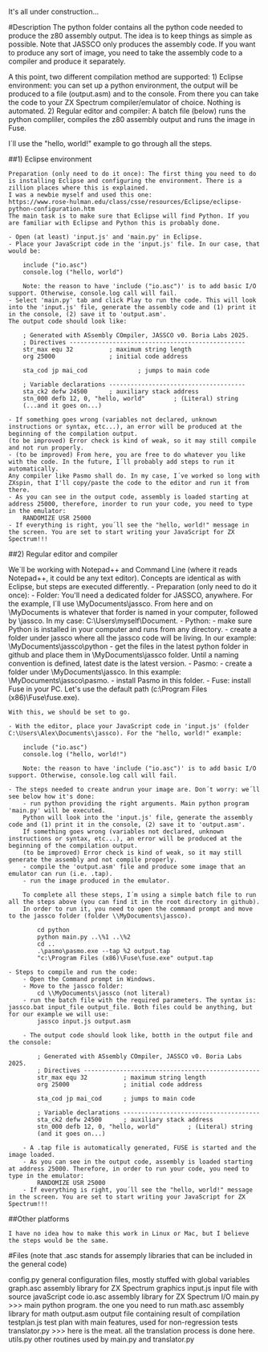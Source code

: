 It's all under construction...

#Description
The python folder contains all the python code needed to produce the z80 assembly output. The idea is to keep things as simple as possible. Note that JASSCO only produces the assembly code. If you want to produce any sort of image, you need to take the assembly code to a compiler and produce it separately.

A this point, two different compilation method are supported:
    1) Eclipse environment: you can set up a python environment, the output will be produced to a file (output.asm) and to the console. From there you can take the code to your ZX Spectrum compiler/emulator of choice. Nothing is automated.
    2) Regular editor and compiler: A batch file (below) runs the python compliler, compiles the z80 assembly output and runs the image in Fuse.

I´ll use the "hello, world!" example to go through all the steps.

##1) Eclipse environment

    Preparation (only need to do it once): The first thing you need to do is installing Eclipse and configuring the environment. There is a zillion places where this is explained. 
    I was a newbie myself and used this one:
    https://www.rose-hulman.edu/class/csse/resources/Eclipse/eclipse-python-configuration.htm
    The main task is to make sure that Eclipse will find Python. If you are familiar with Eclipse and Python this is probably done.
    
    - Open (at least) 'input.js' and 'main.py' in Eclipse.
    - Place your JavaScript code in the 'input.js' file. In our case, that would be:

        include ("io.asc")
        console.log ("hello, world")

        Note: the reason to have 'include ("io.asc")' is to add basic I/O support. Otherwise, console.log call will fail.
    - Select 'main.py' tab and click Play to run the code. This will look into the 'input.js' file, generate the assembly code and (1) print it in the console, (2) save it to 'output.asm'.
    The output code should look like:

        ; Generated with ASsembly COmpiler, JASSCO v0. Boria Labs 2025.
        ; Directives -------------------------------------------------
        str_max equ 32          ; maximum string length
        org 25000               ; initial code address

        sta_cod jp mai_cod              ; jumps to main code

        ; Variable declarations --------------------------------------
        sta_ck2 defw 24500      ; auxiliary stack address
        stn_000 defb 12, 0, "hello, world"        ; (Literal) string
        (...and it goes on...)

    - If something goes wrong (variables not declared, unknown instructions or syntax, etc...), an error will be produced at the beginning of the compilation output. 
    (to be improved) Error check is kind of weak, so it may still compile and not run properly.
    - (to be improved) From here, you are free to do whatever you like with the code. In the future, I´ll probably add steps to run it automatically. 
    Any compiler like Pasmo shall do. In my case, I´ve worked so long with ZXspin, that I'll copy/paste the code to the editor and run it from there.
    - As you can see in the output code, assembly is loaded starting at address 25000, therefore, inorder to run your code, you need to type in the emulator:
        RANDOMIZE USR 25000
    - If everything is right, you´ll see the "hello, world!" message in the screen. You are set to start writing your JavaScript for ZX Spectrum!!!


##2) Regular editor and compiler

We´ll be working with Notepad++ and Command Line (where it reads Notepad++, it could be any text editor). Concepts are identical as with Eclipse, but steps are executed differently.
    - Preparation (only need to do it once):
        - Folder: You'll need a dedicated folder for JASSCO, anywhere. For the example, I´ll use \\MyDocuments\jassco. 
        From here and on \\MyDocuments is whatever that forder is named in your computer, followed by \jassco. In my case: C:\Users\myself\Document.
        - Python: 
            - make sure Python is installed in your computer and runs from any directory.
            - create a folder under jassco where all the jassco code will be living. In our example: \\MyDocuments\jassco\python
            - get the files in the latest python folder in github and place them in \\MyDocuments\jassco folder. Until a naming convention is defined, latest date is the latest version.
        - Pasmo: 
            - create a folder under \\MyDocuments\jassco. In this example: \\MyDocuments\jassco\pasmo. 
            - install Pasmo in this folder.
        - Fuse: install Fuse in your PC. Let's use the default path (c:\Program Files (x86)\Fuse\fuse.exe).

    With this, we should be set to go.

    - With the editor, place your JavaScript code in 'input.js' (folder C:\Users\Alex\Documents\jassco). For the "hello, world!" example:

        include ("io.asc")
        console.log ("hello, world!")

        Note: the reason to have 'include ("io.asc")' is to add basic I/O support. Otherwise, console.log call will fail.

    - The steps needed to create andrun your image are. Don´t worry: we´ll see below how it's done:
        - run python providing the right arguments. Main python program 'main.py' will be executed. 
        Python will look into the 'input.js' file, generate the assembly code and (1) print it in the console, (2) save it to 'output.asm'.
        If something goes wrong (variables not declared, unknown instructions or syntax, etc...), an error will be produced at the beginning of the compilation output. 
        (to be improved) Error check is kind of weak, so it may still generate the assembly and not compile properly.
        - compile the 'output.asm' file and produce some image that an emulator can run (i.e. .tap).
        - run the image produced in the emulator.

        To complete all these steps, I´m using a simple batch file to run all the steps above (you can find it in the root directory in github). 
        In order to run it, you need to open the command prompt and move to the jassco folder (folder \\MyDocuments\jassco).

            cd python
            python main.py ..\%1 ..\%2
            cd ..
            .\pasmo\pasmo.exe --tap %2 output.tap
            "c:\Program Files (x86)\Fuse\fuse.exe" output.tap

    - Steps to compile and run the code:
        - Open the Command prompt in Windows.
        - Move to the jassco folder:
            cd \\MyDocuments\jassco (not literal)
        - run the batch file with the required parameters. The syntax is: jassco.bat input_file output_file. Both files could be anything, but for our example we will use:
            jassco input.js output.asm

        - The output code should look like, botth in the output file and the console:

            ; Generated with ASsembly COmpiler, JASSCO v0. Boria Labs 2025.
            ; Directives -------------------------------------------------
            str_max equ 32          ; maximum string length
            org 25000               ; initial code address
    
            sta_cod jp mai_cod      ; jumps to main code
    
            ; Variable declarations --------------------------------------
            sta_ck2 defw 24500      ; auxiliary stack address
            stn_000 defb 12, 0, "hello, world"        ; (Literal) string
            (and it goes on...)

        - A .tap file is automatically generated, FUSE is started and the image loaded.
        - As you can see in the output code, assembly is loaded starting at address 25000. Therefore, in order to run your code, you need to type in the emulator:
            RANDOMIZE USR 25000
        - If everything is right, you´ll see the "hello, world!" message in the screen. You are set to start writing your JavaScript for ZX Spectrum!!!

##Other platforms

    I have no idea how to make this work in Linux or Mac, but I believe the steps would be the same.


#Files
(note that .asc stands for assemply libraries that can be included in the general code)

config.py      general configuration files, mostly stuffed with global variables
graph.asc      assembly library for ZX Spectrum graphics
input.js       input file with source javaScript code
io.asc         assembly library for ZX Spectrum I/O
main.py        >>> main python program. the one you need to run
math.asc       assembly library for math
output.asm     output file containing result of compilation
testplan.js    test plan with main features, used for non-regression tests
translator.py  >>> here is the meat. all the translation process is done here.
utils.py       other routines used by main.py and translator.py
